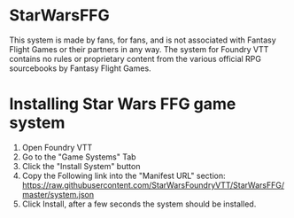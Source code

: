 # StarWarsFFG

This system is made by fans, for fans, and is not associated with Fantasy Flight Games or their partners in any way.
The system for Foundry VTT contains no rules or proprietary content from the various official RPG sourcebooks by Fantasy Flight Games. 

# Installing Star Wars FFG game system

1. Open Foundry VTT
2. Go to the "Game Systems" Tab
3. Click the "Install System" button
4. Copy the Following link into the "Manifest URL" section:
   https://raw.githubusercontent.com/StarWarsFoundryVTT/StarWarsFFG/master/system.json
5. Click Install, after a few seconds the system should be installed.

